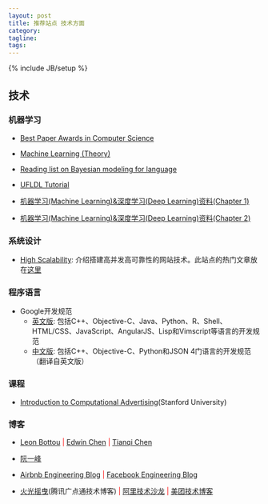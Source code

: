 ```yaml
---
layout: post
title: 推荐站点 技术方面
category:
tagline:
tags:
---
```

{% include JB/setup %}

## 技术

### 机器学习

+ [Best Paper Awards in Computer Science](http://jeffhuang.com/best_paper_awards.html)
+ [Machine Learning (Theory)](http://hunch.net/)
+ [Reading list on Bayesian modeling for language](http://homepages.inf.ed.ac.uk/sgwater/reading_list.html)
+ [UFLDL Tutorial](http://ufldl.stanford.edu/wiki/index.php/UFLDL_Tutorial)

+ [机器学习(Machine Learning)&深度学习(Deep Learning)资料(Chapter 1)](https://github.com/ty4z2008/Qix/blob/master/dl.md)
+ [机器学习(Machine Learning)&深度学习(Deep Learning)资料(Chapter 2)](https://github.com/ty4z2008/Qix/blob/master/dl2.md)

### 系统设计

+ [High Scalability](http://highscalability.com/): 介绍搭建高并发高可靠性的网站技术。此站点的热门文章放在[这里](http://highscalability.com/all-time-favorites/)

### 程序语言

+ Google开发规范
  - [英文版](https://github.com/google/styleguide): 包括C++、Objective-C、Java、Python、R、Shell、HTML/CSS、JavaScript、AngularJS、Lisp和Vimscript等语言的开发规范
  - [中文版](https://github.com/zh-google-styleguide/zh-google-styleguide): 包括C++、Objective-C、Python和JSON 4门语言的开发规范（翻译自英文版）

### 课程

+ [Introduction to Computational Advertising](https://web.stanford.edu/class/msande239/)(Stanford University)

### 博客

+ [Leon Bottou](http://leon.bottou.org/) <font color='red'>|</font> [Edwin Chen](http://blog.echen.me/) <font color='red'>|</font> [Tianqi Chen](http://homes.cs.washington.edu/~tqchen/)
+ [阮一峰](http://www.ruanyifeng.com/blog/)

+ [Airbnb Engineering Blog](http://nerds.airbnb.com/)  <font color='red'>|</font> [Facebook Engineering Blog](https://code.facebook.com/posts/)
+ [火光摇曳](http://www.flickering.cn/)(腾讯广点通技术博客) <font color='red'>|</font> [阿里技术沙龙](http://club.alibabatech.org/index.htm) <font color='red'>|</font> [美团技术博客](http://tech.meituan.com/)
